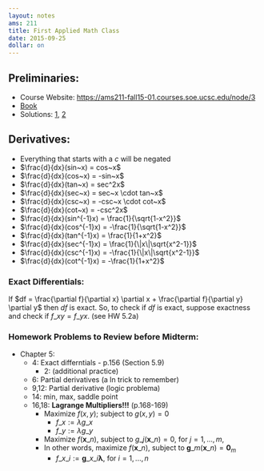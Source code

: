 ```yaml
---
layout: notes
ams: 211
title: First Applied Math Class
date: 2015-09-25
dollar: on
---
```


## Preliminaries:
- Course Website: https://ams211-fall15-01.courses.soe.ucsc.edu/node/3
- [Book](/assets/ams211/mathbook.pdf)
- Solutions: [1](http://bit.ly/ams211-solutions-2), [2](http://bit.ly/ams211-solutions-3)

## Derivatives:
- Everything that starts with a $c$ will be negated
- $\frac{d}{dx}(sin~x) =  cos~x$
- $\frac{d}{dx}(cos~x) = -sin~x$
- $\frac{d}{dx}(tan~x) =  sec^2x$
- $\frac{d}{dx}(sec~x) =  sec~x \cdot tan~x$
- $\frac{d}{dx}(csc~x) = -csc~x \cdot cot~x$
- $\frac{d}{dx}(cot~x) = -csc^2x$
- $\frac{d}{dx}(sin^{-1}x) =  \frac{1}{\sqrt{1-x^2}}$
- $\frac{d}{dx}(cos^{-1}x) = -\frac{1}{\sqrt{1-x^2}}$
- $\frac{d}{dx}(tan^{-1}x) =  \frac{1}{1+x^2}$
- $\frac{d}{dx}(sec^{-1}x) =  \frac{1}{\|x\|\sqrt{x^2-1}}$
- $\frac{d}{dx}(csc^{-1}x) = -\frac{1}{\|x\|\sqrt{x^2-1}}$
- $\frac{d}{dx}(cot^{-1}x) = -\frac{1}{1+x^2}$

### Exact Differentials:
If $df = \frac{\partial f}{\partial x} \partial x + \frac{\partial f}{\partial
y} \partial y$ then $df$ is exact. So, to check if $df$ is exact, suppose exactness
and check if $f\_{xy} = f\_{yx}$. (see HW 5.2a)

### Homework Problems to Review before Midterm:
- Chapter 5: 
  - 4: Exact differntials - p.156 (Section 5.9)
    - 2: (additional practice)
  - 6: Partial derivatives (a ln trick to remember)
  - 9,12: Partial derivative (logic problema)
  - 14: min, max, saddle point
  - 16,18: **Lagrange Multipliers!!!** (p.168-169)
      - Maximize $f(x,y)$; subject to $g(x,y) = 0$
          - $f\_x:= \lambda g\_x$
          - $f\_y:= \lambda g\_y$
       - Maximize $f(\mathbf x\_n$), subject to $g\_j(\mathbf x\_n) = 0$, for $j = 1,...,m$,
       - In other words, maximize $f(\mathbf x\_n$), subject to $\mathbf g\_m(\mathbf x\_n) = \mathbf 0_m$
          - $f\_{x\_i}:= \mathbf g\_{x\_i} \mathbf\lambda$, for $i = 1,...,n$
